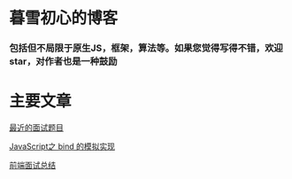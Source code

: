 # 暮雪初心的博客

### 包括但不局限于原生JS，框架，算法等。如果您觉得写得不错，欢迎star，对作者也是一种鼓励

# 主要文章

[最近的面试题目](https://github.com/liandmin/Blog/issues/1)

[JavaScript之 bind 的模拟实现](https://github.com/liandmin/Blog/issues/2)

[前端面试总结](https://github.com/liandmin/Blog/issues/3)
